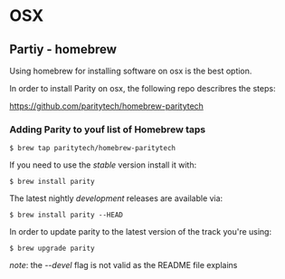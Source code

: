 # OSX

## Partiy - homebrew

Using homebrew for installing software on osx is the best option.

In order to install Parity on osx, the following repo describres the steps:

https://github.com/paritytech/homebrew-paritytech

### Adding Parity to youf list of Homebrew taps

```
$ brew tap paritytech/homebrew-paritytech
```

If you need to use the _stable_ version install it with:

```
$ brew install parity
```

The latest nightly _development_ releases are available via:

```
$ brew install parity --HEAD
```

In order to update parity to the latest version of the track you're using:

```
$ brew upgrade parity
```

_note_: the _--devel_ flag is not valid as the README file explains
